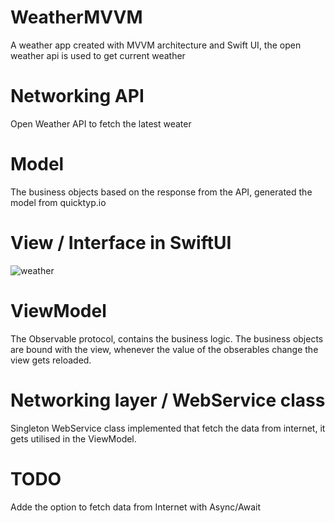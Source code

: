 #  WeatherMVVM
A weather app created with MVVM architecture and Swift UI, the open weather api is used to get current weather


# Networking API

Open Weather API to fetch the latest weater

# Model

The business objects based on the response from the API, generated the model from quicktyp.io

# View / Interface in SwiftUI

![weather](https://github.com/devwork99/WeatherMVVM/assets/56628984/3ff51ab1-13b8-4106-8b8d-d3ecc5276c4f)


# ViewModel

The Observable protocol, contains the business logic. The business objects are bound with the view, whenever the value of the obserables change the view gets reloaded. 

# Networking layer / WebService class

Singleton WebService class implemented that fetch the data from internet, it gets utilised in the ViewModel. 

# TODO

Adde the option to fetch data from Internet with Async/Await

